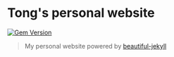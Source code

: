 # Tong's personal website

[![Gem Version](https://badge.fury.io/rb/beautiful-jekyll-theme.svg)](https://badge.fury.io/rb/beautiful-jekyll-theme)

> My personal website powered by [beautiful-jekyll](https://github.com/daattali/beautiful-jekyll)
